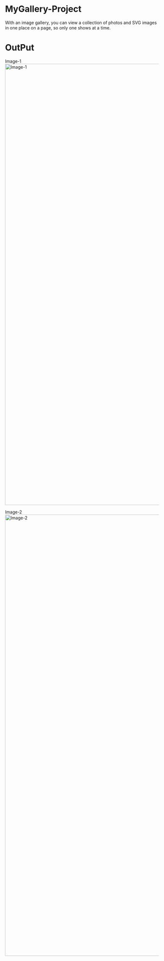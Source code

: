 # MyGallery-Project
With an image gallery, you can view a collection of photos and SVG images in one place on a page, so only one shows at a time.

# OutPut

Image-1
<img width="1440" alt="Image-1" src="https://github.com/UTKARSH0018/MyGallery-Project/assets/104591207/1ca78ec1-0a56-4715-947b-e8d4c76ee8a2">

Image-2
<img width="1440" alt="Image-2" src="https://github.com/UTKARSH0018/MyGallery-Project/assets/104591207/2d4b90bd-eac4-4fe2-bd68-a1810d281f05">
